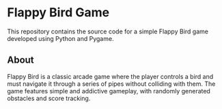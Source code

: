 # Flappy Bird Game

This repository contains the source code for a simple Flappy Bird game developed using Python and Pygame.

## About

Flappy Bird is a classic arcade game where the player controls a bird and must navigate it through a series of pipes without colliding with them. The game features simple and addictive gameplay, with randomly generated obstacles and score tracking.
